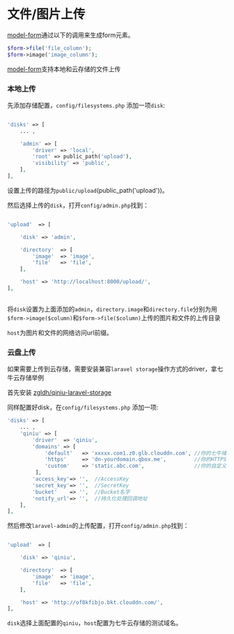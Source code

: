 # 文件/图片上传

[model-form](/docs/zh/model-form.md)通过以下的调用来生成form元素。

```php
$form->file('file_column');
$form->image('image_column');
```

[model-form](/docs/zh/model-form.md)支持本地和云存储的文件上传

### 本地上传

先添加存储配置，`config/filesystems.php` 添加一项`disk`:

```php

'disks' => [
    ... ,

    'admin' => [
        'driver' => 'local',
        'root' => public_path('upload'),
        'visibility' => 'public',
    ],
],

```

设置上传的路径为`public/upload`(public_path('upload'))。

然后选择上传的`disk`，打开`config/admin.php`找到：

```php

'upload'  => [

    'disk' => 'admin',

    'directory'  => [
        'image'  => 'image',
        'file'   => 'file',
    ],

    'host' => 'http://localhost:8000/upload/',
],
    

```

将`disk`设置为上面添加的`admin`，`directory.image`和`directory.file`分别为用`$form->image($column)`和`$form->file($column)`上传的图片和文件的上传目录

`host`为图片和文件的网络访问url前缀。


### 云盘上传

如果需要上传到云存储，需要安装兼容`laravel storage`操作方式的driver，拿七牛云存储举例

首先安装 [zgldh/qiniu-laravel-storage](https://github.com/zgldh/qiniu-laravel-storage)

同样配置好disk，在`config/filesystems.php` 添加一项:

```php
'disks' => [
    ... ,
    'qiniu' => [
        'driver'  => 'qiniu',
        'domains' => [
            'default'   => 'xxxxx.com1.z0.glb.clouddn.com', //你的七牛域名
            'https'     => 'dn-yourdomain.qbox.me',         //你的HTTPS域名
            'custom'    => 'static.abc.com',                //你的自定义域名
         ],
        'access_key'=> '',  //AccessKey
        'secret_key'=> '',  //SecretKey
        'bucket'    => '',  //Bucket名字
        'notify_url'=> '',  //持久化处理回调地址
    ],
],

```

然后修改`laravel-admin`的上传配置，打开`config/admin.php`找到：

```php

'upload'  => [

    'disk' => 'qiniu',

    'directory'  => [
        'image'  => 'image',
        'file'   => 'file',
    ],

    'host' => 'http://of8kfibjo.bkt.clouddn.com/',
],

```

`disk`选择上面配置的`qiniu`，`host`配置为七牛云存储的测试域名。
